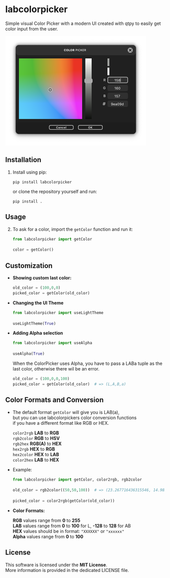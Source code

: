 # labcolorpicker
Simple visual Color Picker with a modern UI created with qtpy to easily get color input from the user.

![colorpicker](dark.png)


## Installation

1. Install using pip:

   ```
   pip install labcolorpicker
   ```

   or clone the repository yourself and run:

   ```
   pip install .
   ```

## Usage

2. To ask for a color, import the `getColor` function and run it:

   ```python
   from labcolorpicker import getColor
   
   color = getColor()
   ```

## Customization

* **Showing custom last color:**

   ```python
   old_color = (100,0,0)
   picked_color = getColor(old_color)
   ```

* **Changing the UI Theme**

  ```python
  from labcolorpicker import useLightTheme
  
  useLightTheme(True)
  ```

* **Adding Alpha selection**

  ```python
  from labcolorpicker import useAlpha
  
  useAlpha(True)
  ```

  When the ColorPicker uses Alpha, you have to pass a LABa tuple
  as the last color, otherwise there wil be an error.

  ```python
  old_color = (100,0,0,100)
  picked_color = getColor(old_color)  # => (L,A,B,a)
  ```

## Color Formats and Conversion

* The default format `getColor` will give you is LAB(a),\
  but you can use labcolorpickers color conversion functions\
  if you have a different format like RGB or HEX.

   `color2rgb` **LAB** to **RGB**\
   `rgb2color` **RGB** to **HSV**\
   `rgb2hex` **RGB(A)** to **HEX**\
   `hex2rgb` **HEX** to **RGB**\
   `hex2color` **HEX** to **LAB**\
   `color2hex` **LAB** to **HEX**

* Example:
  ```python
  from labcolorpicker import getColor, color2rgb, rgb2color
  
  old_color = rgb2color((50,50,100))  # => (23.267716436315546, 14.98316950336448, -29.63294942493928)

  picked_color = color2rgb(getColor(old_color))
  ```

* **Color Formats:**

  **RGB** values range from **0** to **255**\
  **LAB** values range from **0** to **100** for L, **-128** to **128** for AB\
  **HEX** values should be in format: `"XXXXXX"` or `"xxxxxx"`\
  **Alpha** values range from **0** to **100**

## License

  This software is licensed under the **MIT License**.\
  More information is provided in the dedicated LICENSE file.
